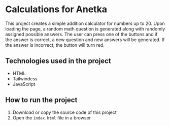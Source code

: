 # Calculations for Anetka

This project creates a simple addition calculator for numbers up to 20. Upon loading the page, a random math question is generated along with randomly assigned possible answers. The user can press one of the buttons and if the answer is correct, a new question and new answers will be generated. If the answer is incorrect, the button will turn red.

## Technologies used in the project
- HTML
- Tailwindcss
- JavaScript

## How to run the project
1. Download or copy the source code of this project
2. Open the `index.html` file in a browser
